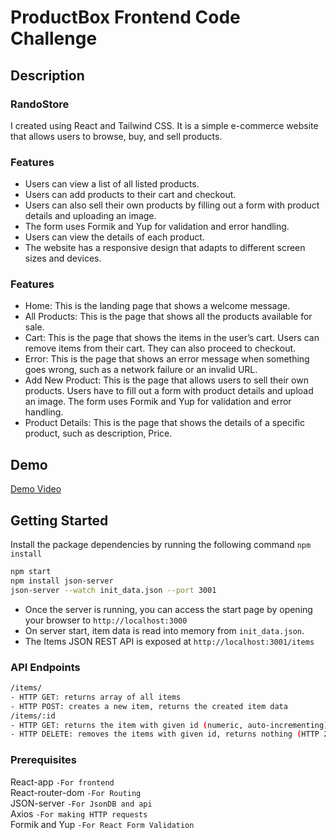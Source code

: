 # ProductBox Frontend Code Challenge

## Description
### RandoStore
I created using React and Tailwind CSS. It is a simple e-commerce website that allows users to browse, buy, and sell products.

### Features

- Users can view a list of all listed products.
- Users can add products to their cart and checkout.
- Users can also sell their own products by filling out a form with product details and uploading an image.
- The form uses Formik and Yup for validation and error handling.
- Users can view the details of each product.
- The website has a responsive design that adapts to different screen sizes and devices.

### Features
- Home: This is the landing page that shows a welcome message.
- All Products: This is the page that shows all the products available for sale.
- Cart: This is the page that shows the items in the user’s cart. Users can remove items from their cart. They can also proceed to checkout.
- Error: This is the page that shows an error message when something goes wrong, such as a network failure or an invalid URL.
- Add New Product: This is the page that allows users to sell their own products. Users have to fill out a form with product details and upload an image. The form uses Formik and Yup for validation and error handling.
- Product Details: This is the page that shows the details of a specific product, such as description, Price.

## Demo
[Demo Video](https://github.com/mrdannii/frontend-code-challenge-productbox/assets/129685268/d59657cb-c5de-4e8c-b439-52c254e71d19)

## Getting Started
Install the package dependencies by running the following command ```npm install ```
```bash
npm start
npm install json-server
json-server --watch init_data.json --port 3001
```
* Once the server is running, you can access the start page by opening your browser to ```http://localhost:3000```   
* On server start, item data is read into memory from ```init_data.json```.
* The Items JSON REST API is exposed at ```http://localhost:3001/items```     

### API Endpoints  
```bash
/items/
- HTTP GET: returns array of all items
- HTTP POST: creates a new item, returns the created item data
/items/:id
- HTTP GET: returns the item with given id (numeric, auto-incrementing). HTTP 404 if item not found
- HTTP DELETE: removes the items with given id, returns nothing (HTTP 204)
```

### Prerequisites
 React-app  ```-For frontend```   
 React-router-dom ```-For Routing```   
 JSON-server ```-For JsonDB and api```    
 Axios ```-For making HTTP requests ```  
 Formik and Yup ```-For React Form Validation```  

